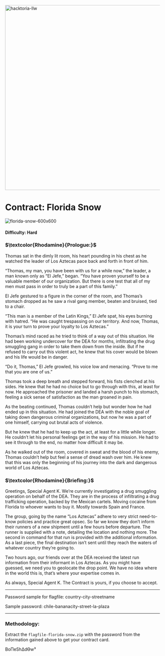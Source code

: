 <img width="600" alt="hacktoria-llw" src="https://user-images.githubusercontent.com/117080369/203552008-2d0e0a07-1815-485b-8f3f-ae7ed7258af8.png">

# Contract: Florida Snow
![florida-snow-600x600](https://user-images.githubusercontent.com/117080369/209978608-7e4e9dc0-1d16-4b32-b223-7e57ed7f8990.png)

#### Difficulty: Hard

### **$\textcolor{Rhodamine}{Prologue:}$**

Thomas sat in the dimly lit room, his heart pounding in his chest as he watched the leader of Los Aztecas pace back and forth in front of him.

“Thomas, my man, you have been with us for a while now,” the leader, a man known only as “El Jefe,” began. “You have proven yourself to be a valuable member of our organization. But there is one test that all of my men must pass in order to truly be a part of this family.”

El Jefe gestured to a figure in the corner of the room, and Thomas’s stomach dropped as he saw a rival gang member, beaten and bruised, tied to a chair.

“This man is a member of the Latin Kings,” El Jefe spat, his eyes burning with hatred. “He was caught trespassing on our territory. And now, Thomas, it is your turn to prove your loyalty to Los Aztecas.”

Thomas’s mind raced as he tried to think of a way out of this situation. He had been working undercover for the DEA for months, infiltrating the drug smuggling gang in order to take them down from the inside. But if he refused to carry out this violent act, he knew that his cover would be blown and his life would be in danger.

“Do it, Thomas,” El Jefe growled, his voice low and menacing. “Prove to me that you are one of us.”

Thomas took a deep breath and stepped forward, his fists clenched at his sides. He knew that he had no choice but to go through with this, at least for now. He approached the prisoner and landed a harsh punch to his stomach, feeling a sick sense of satisfaction as the man groaned in pain.

As the beating continued, Thomas couldn’t help but wonder how he had ended up in this situation. He had joined the DEA with the noble goal of taking down dangerous criminal organizations, but now he was a part of one himself, carrying out brutal acts of violence.

But he knew that he had to keep up the act, at least for a little while longer. He couldn’t let his personal feelings get in the way of his mission. He had to see it through to the end, no matter how difficult it may be.

As he walked out of the room, covered in sweat and the blood of his enemy, Thomas couldn’t help but feel a sense of dread wash over him. He knew that this was only the beginning of his journey into the dark and dangerous world of Los Aztecas.

### $\textcolor{Rhodamine}{Briefing:}$

Greetings, Special Agent K. We’re currently investigating a drug smuggling operation on behalf of the DEA. They are in the process of infiltrating a drug trafficking operation, backed by the Mexican cartels. Moving cocaine from Florida to whoever wants to buy it. Mostly towards Spain and France.

The group, going by the name “Los Aztecas” adhere to very strict need-to-know policies and practice great opsec. So far we know they don’t inform their runners of a new shipment until a few hours before departure. The runner is supplied with a note, detailing the location and nothing more. The second in command for that run is provided with the additional information. As a last piece, the final destination isn’t sent until they reach the waters of whatever country they’re going to.

Two hours ago, our friends over at the DEA received the latest run information from their informant in Los Aztecas. As you might have guessed, we need you to geolocate the drop point. We have no idea where in the world this is, that’s where your expertise comes in.

As always, Special Agent K. The Contract is yours, if you choose to accept.

---

Password sample for flagfile: country-city-streetname

Sample password: chile-bananacity-street-la-plaza

---

### Methodology:

Extract the `flagfile-florida-snow.zip` with the password from the information gained above to get your contract card.


BoΠeShΔdϴw³
